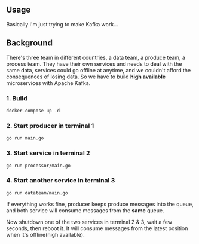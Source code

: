 ## Usage
Basically I'm just trying to make Kafka work...

## Background
There's three team in different countries, a data team, a produce team, a process team.
They have their own services and needs to deal with the same data, services could go offline at anytime, and we couldn't afford the consequences of losing data.
So we have to build **high available** microservices with Apache Kafka.

### 1. Build
```shell
docker-compose up -d
```

### 2. Start producer in terminal 1
```shell
go run main.go
```

### 3. Start service in terminal 2
```shell
go run processor/main.go
```

### 4. Start another service in terminal 3
```shell
go run datateam/main.go
```

If everything works fine, producer keeps produce messages into the queue, and both service will consume messages from the **same** queue.

Now shutdown one of the two services in terminal 2 & 3,  wait a few seconds, then reboot it. It will consume messages from the latest position when it's offline(high available).
